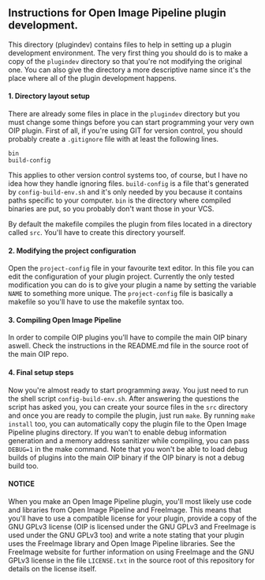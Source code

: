 ## Instructions for Open Image Pipeline plugin development.

This directory (plugindev) contains files to help in setting
up a plugin development environment. The very first thing you
should do is to make a copy of the `plugindev` directory so
that you're not modifying the original one. You can also give
the directory a more descriptive name since it's the place where
all of the plugin development happens.

#### 1. Directory layout setup

There are already some files in place in the `plugindev` directory
but you must change some things before you can start programming your
very own OIP plugin. First of all, if you're using GIT for version
control, you should probably create a `.gitignore` file with at least
the following lines.

`bin`  
`build-config`

This applies to other version control systems too, of course, but I
have no idea how they handle ignoring files. `build-config` is a file
that's generated by `config-build-env.sh` and it's only needed by
you because it contains paths specific to your computer. `bin` is
the directory where compiled binaries are put, so you probably don't
want those in your VCS.

By default the makefile compiles the plugin from files located in
a directory called `src`. You'll have to create this directory yourself.

#### 2. Modifying the project configuration

Open the `project-config` file in your favourite text editor. In this file
you can edit the configuration of your plugin project. Currently the only
tested modification you can do is to give your plugin a name by setting
the variable `NAME` to something more unique. The `project-config` file is
basically a makefile so you'll have to use the makefile syntax too.

#### 3. Compiling Open Image Pipeline

In order to compile OIP plugins you'll have to compile the main OIP binary
aswell. Check the instructions in the README.md file in the source root
of the main OIP repo.

#### 4. Final setup steps

Now you're almost ready to start programming away. You just need to
run the shell script `config-build-env.sh`. After answering the questions
the script has asked you, you can create your source files in the `src`
directory and once you are ready to compile the plugin, just run `make`. By
running `make install` too, you can automatically copy the plugin
file to the Open Image Pipeline plugins directory. If you wan't to enable
debug information generation and a memory address sanitizer while compiling,
you can pass `DEBUG=1` in the make command. Note that you won't be able
to load debug builds of plugins into the main OIP binary if the OIP binary is
not a debug build too.

#### NOTICE

When you make an Open Image Pipeline plugin, you'll most likely use
code and libraries from Open Image Pipeline and FreeImage. This means that
you'll have to use a compatible license for your plugin, provide a copy of
the GNU GPLv3 license (OIP is licensed under the GNU GPLv3 and FreeImage is
used under the GNU GPLv3 too) and write a note stating that your plugin uses the
FreeImage library and Open Image Pipeline libraries. See the FreeImage website
for further information on using FreeImage and the GNU GPLv3 license in the file
`LICENSE.txt` in the source root of this repository for details on the license itself.
